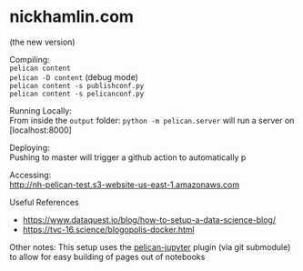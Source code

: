 # nickhamlin.com  

(the new version)

Compiling:  
`pelican content`  
`pelican -D content` (debug mode)  
`pelican content -s publishconf.py`  
`pelican content -s pelicanconf.py`  

Running Locally:  
From inside the `output` folder: `python -m pelican.server` will run a server on [localhost:8000]

Deploying:  
Pushing to master will trigger a github action to automatically p

Accessing:  
http://nh-pelican-test.s3-website-us-east-1.amazonaws.com

Useful References
- https://www.dataquest.io/blog/how-to-setup-a-data-science-blog/
- https://tvc-16.science/blogopolis-docker.html

Other notes:
This setup uses the [pelican-jupyter](https://github.com/danielfrg/pelican-jupyter) plugin (via git submodule) to allow for easy building of pages out of notebooks